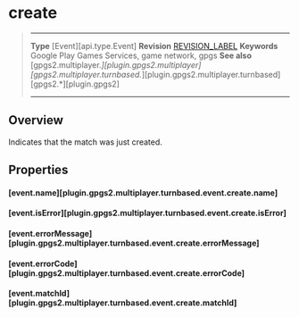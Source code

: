 # create

> --------------------- ------------------------------------------------------------------------------------------
> __Type__              [Event][api.type.Event]
> __Revision__          [REVISION_LABEL](REVISION_URL)
> __Keywords__          Google Play Games Services, game network, gpgs
> __See also__          [gpgs2.multiplayer.*][plugin.gpgs2.multiplayer]
>                       [gpgs2.multiplayer.turnbased.*][plugin.gpgs2.multiplayer.turnbased]
>                       [gpgs2.*][plugin.gpgs2]
> --------------------- ------------------------------------------------------------------------------------------

## Overview

Indicates that the match was just created.

## Properties

#### [event.name][plugin.gpgs2.multiplayer.turnbased.event.create.name]

#### [event.isError][plugin.gpgs2.multiplayer.turnbased.event.create.isError]

#### [event.errorMessage][plugin.gpgs2.multiplayer.turnbased.event.create.errorMessage]

#### [event.errorCode][plugin.gpgs2.multiplayer.turnbased.event.create.errorCode]

#### [event.matchId][plugin.gpgs2.multiplayer.turnbased.event.create.matchId]